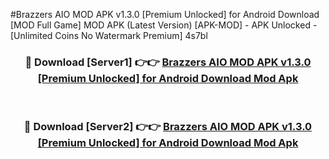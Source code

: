 #Brazzers AIO MOD APK v1.3.0 [Premium Unlocked] for Android Download [MOD Full Game] MOD APK (Latest Version) [APK-MOD] - APK Unlocked - [Unlimited Coins No Watermark Premium] 4s7bl



<div align="center">

<h3>🔴 Download [Server1] 👉👉 <a href="https://momento.my/?title=Brazzers_AIO_MOD_APK_v1.3.0_[Premium_Unlocked]_for_Android_Download">Brazzers AIO MOD APK v1.3.0 [Premium Unlocked] for Android Download Mod Apk</a></h3><br>

<h3>🔴 Download [Server2] 👉👉 <a href="https://momento.my/?title=Brazzers_AIO_MOD_APK_v1.3.0_[Premium_Unlocked]_for_Android_Download">Brazzers AIO MOD APK v1.3.0 [Premium Unlocked] for Android Download Mod Apk</a></h3>
</div>
